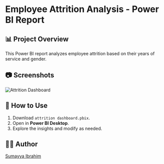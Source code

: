 # Employee Attrition Analysis - Power BI Report  

## 📊 Project Overview  
This Power BI report analyzes employee attrition based on their years of service and gender.  

## 📷 Screenshots  
![Attrition Dashboard]((https://drive.google.com/file/d/1Fprfem9rNKBMqsJYSU8sl_GW3kdC8YfQ/view?usp=drive_link))  

## 🔗 How to Use  
1. Download `attrition dashboard.pbix`.  
2. Open in **Power BI Desktop**.  
3. Explore the insights and modify as needed.  

## 👨‍💻 Author  
[Sumayya Ibrahim](https://www.[https://www.linkedin.com/in/sumayya-ibrahim-a6b11a27a/])

